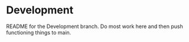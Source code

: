 # Development
README for the Development branch.
Do most work here and then push functioning things to main. 
